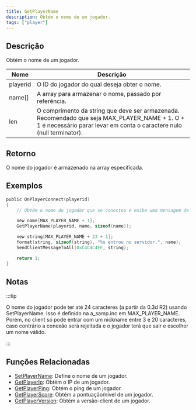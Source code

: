 ```yaml
---
title: GetPlayerName
description: Obtém o nome de um jogador.
tags: ["player"]
---
```


## Descrição

Obtém o nome de um jogador.

| Nome     | Descrição                                                                                                                                                              |
| -------- | ---------------------------------------------------------------------------------------------------------------------------------------------------------------------- |
| playerid | O ID do jogador do qual deseja obter o nome.                                                                                                                           |
| name[]   | A array para armazenar o nome, passado por referência.                                                                                                                 |
| len      | O comprimento da string que deve ser armazenada. Recomendado que seja MAX_PLAYER_NAME + 1. O + 1 é necessário parar levar em conta o caractere nulo (null terminator). |

## Retorno

O nome do jogador é armazenado na array especificada.

## Exemplos

```c
public OnPlayerConnect(playerid)
{
    // Obtém o nome do jogador que se conectou e exibe uma mensagem de entrada para outros jogadores.

    new name[MAX_PLAYER_NAME + 1];
    GetPlayerName(playerid, name, sizeof(name));

    new string[MAX_PLAYER_NAME + 23 + 1];
    format(string, sizeof(string), "%s entrou no servidor.", name);
    SendClientMessageToAll(0xC4C4C4FF, string);

    return 1;
}
```

## Notas

:::tip

O nome do jogador pode ter até 24 caracteres (a partir da 0.3d R2) usando SetPlayerName. Isso é definido na a_samp.inc em MAX_PLAYER_NAME. Porém, no client só pode entrar com um nickname entre 3 e 20 caracteres, caso contrário a conexão será rejeitada e o jogador terá que sair e escolher um nome válido.

:::

## Funções Relacionadas

- [SetPlayerName](SetPlayerName.md): Define o nome de um jogador.
- [GetPlayerIp](GetPlayerIp.md): Obtém o IP de um jogador.
- [GetPlayerPing](GetPlayerPing.md): Obtém o ping de um jogador.
- [GetPlayerScore](GetPlayerScore.md): Obtém a pontuação/nível de um jogador.
- [GetPlayerVersion](GetPlayerVersion.md): Obtém a versão-client de um jogador.
